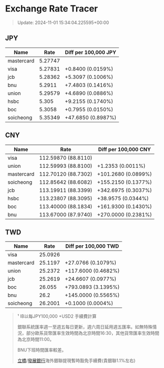 # Exchange Rate Tracer

> Update: 2024-11-01 15:34:04.225595+00:00

## JPY

| Name       |    Rate | Diff per 100,000 JPY   |
|------------|---------|------------------------|
| mastercard | 5.27747 |                        |
| visa       | 5.27831 | +0.8400 (0.0159%)      |
| jcb        | 5.28362 | +5.3097 (0.1006%)      |
| bnu        | 5.2911  | +7.4803 (0.1416%)      |
| union      | 5.29579 | +4.6890 (0.0886%)      |
| hsbc       | 5.305   | +9.2155 (0.1740%)      |
| boc        | 5.3058  | +0.7955 (0.0150%)      |
| soicheong  | 5.35349 | +47.6850 (0.8987%)     |

## CNY

| Name       | Rate                | Diff per 100,000 CNY   |
|------------|---------------------|------------------------|
| visa       | 112.59870	(88.8110) |                        |
| union      | 112.59993	(88.8100) | +1.2353 (0.0011%)      |
| mastercard | 112.70120	(88.7302) | +101.2680 (0.0899%)    |
| soicheong  | 112.85642	(88.6082) | +155.2150 (0.1377%)    |
| jcb        | 113.19911	(88.3399) | +342.6975 (0.3037%)    |
| hsbc       | 113.23807	(88.3095) | +38.9575 (0.0344%)     |
| boc        | 113.40000	(88.1834) | +161.9300 (0.1430%)    |
| bnu        | 113.67000	(87.9740) | +270.0000 (0.2381%)    |

## TWD

| Name       |    Rate | Diff per 100,000 TWD   |
|------------|---------|------------------------|
| visa       | 25.0926 |                        |
| mastercard | 25.1197 | +27.0766 (0.1079%)     |
| union      | 25.2372 | +117.6000 (0.4682%)    |
| jcb        | 25.2619 | +24.6607 (0.0977%)     |
| boc        | 26.055  | +793.0893 (3.1395%)    |
| bnu        | 26.2    | +145.0000 (0.5565%)    |
| soicheong  | 26.2001 | +0.1000 (0.0004%)      |


> ¹ IB以每JPY100,000 +USD2 手續費計算
>
> 銀聯系統匯率週一至週五每日更新，週六周日延用週五匯率。如無特殊情況，部分歐系貨幣匯率生效時間為北京時間16:30，其他貨幣匯率生效時間為北京時間11:00。
>
> BNU下班時間匯率較差。
>
> [立橋](https://www.wlbank.com.mo/uploads/ueditor/file/20181211/1544536513900230.pdf)/[發展銀行](https://www.mdb.com.mo/Service_Charges_20230728.pdf)海外銀聯提現暫時豁免手續費(貴銀聯1.1%左右)

